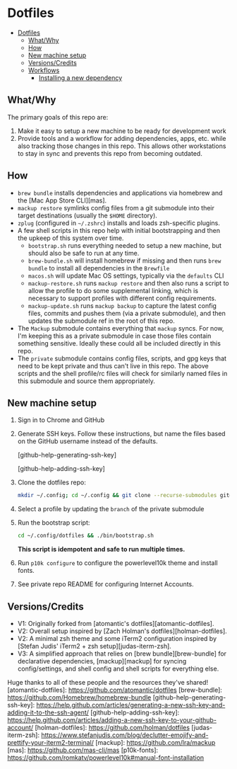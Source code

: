 # Dotfiles

- [Dotfiles](#dotfiles)
  - [What/Why](#whatwhy)
  - [How](#how)
  - [New machine setup](#new-machine-setup)
  - [Versions/Credits](#versionscredits)
  - [Workflows](#workflows)
    - [Installing a new dependency](#installing-a-new-dependency)

## What/Why

The primary goals of this repo are:

1. Make it easy to setup a new machine to be ready for development work
2. Provide tools and a workflow for adding dependencies, apps, etc. while also
tracking those changes in this repo. This allows other workstations to stay in
sync and prevents this repo from becoming outdated.

## How

- `brew bundle` installs dependencies and applications via homebrew and the
[Mac App Store CLI][mas].
- `mackup restore` symlinks config files from a git submodule into their
target destinations (usually the `$HOME` directory).
- `zplug` (configured in `~/.zshrc`) installs and loads zsh-specific plugins.
- A few shell scripts in this repo help with initial bootstrapping and then the
upkeep of this system over time.
  - `bootstrap.sh` runs everything needed to setup a new machine, but should
  also be safe to run at any time.
  - `brew-bundle.sh` will install homebrew if missing and then runs
  `brew bundle` to install all dependencies in the `Brewfile`
  - `macos.sh` will update Mac OS settings, typically via the `defaults` CLI
  - `mackup-restore.sh` runs `mackup restore` and then also runs a script to
  allow the profile to do some supplemental linking, which is necessary to
  support profiles with different config requirements.
  - `mackup-update.sh` runs `mackup backup` to capture the latest config files,
  commits and pushes them (via a private submodule), and then updates the
  submodule ref in the root of this repo.
- The `Mackup` submodule contains everything that `mackup` syncs. For now, I'm
keeping this as a private submodule in case those files contain something
sensitive. Ideally these could all be included directly in this repo.
- The `private` submodule contains config files, scripts, and gpg keys that need
to be kept private and thus can't live in this repo. The above scripts and the
shell profile/rc files will check for similarly named files in this submodule
and source them appropriately.

## New machine setup

1. Sign in to Chrome and GitHub

1. Generate SSH keys. Follow these instructions, but name the files based on the
GitHub username instead of the defaults.

    [github-help-generating-ssh-key]

    [github-help-adding-ssh-key]

1. Clone the dotfiles repo:

    ```bash
    mkdir ~/.config; cd ~/.config && git clone --recurse-submodules git@github.com:ekweible/dotfiles.git && cd dotfiles
    ```

1. Select a profile by updating the `branch` of the private submodule

1. Run the bootstrap script:

    ```bash
    cd ~/.config/dotfiles && ./bin/bootstrap.sh
    ```

    **This script is idempotent and safe to run multiple times.**

1. Run `p10k configure` to configure the powerlevel10k theme and install fonts.

2. See private repo README for configuring Internet Accounts.

## Versions/Credits

- V1: Originally forked from [atomantic's dotfiles][atomantic-dotfiles].
- V2: Overall setup inspired by [Zach Holman's dotfiles][holman-dotfiles].
- V2: A minimal zsh theme and some iTerm2 configuration inspired by
[Stefan Judis' iTerm2 + zsh setup][judas-iterm-zsh].
- V3: A simplified approach that relies on [brew bundle][brew-bundle] for
declarative dependencies, [mackup][mackup] for syncing config/settings, and
shell config and shell scripts for everything else.

Huge thanks to all of these people and the resources they've shared!
[atomantic-dotfiles]: https://github.com/atomantic/dotfiles
[brew-bundle]: https://github.com/Homebrew/homebrew-bundle
[github-help-generating-ssh-key]: https://help.github.com/articles/generating-a-new-ssh-key-and-adding-it-to-the-ssh-agent/
[github-help-adding-ssh-key]: https://help.github.com/articles/adding-a-new-ssh-key-to-your-github-account/
[holman-dotfiles]: https://github.com/holman/dotfiles
[judas-iterm-zsh]: https://www.stefanjudis.com/blog/declutter-emojify-and-prettify-your-iterm2-terminal/
[mackup]: https://github.com/lra/mackup
[mas]: https://github.com/mas-cli/mas
[p10k-fonts]: https://github.com/romkatv/powerlevel10k#manual-font-installation
